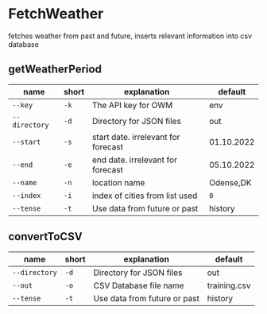 # FetchWeather
fetches weather from past and future, inserts relevant information into csv database

## getWeatherPeriod
|name|short| explanation                         |default|                                      
|----|-----|-------------------------------------|-------|                                                    
|`--key`|`-k`| The API key for OWM                 |env|                                              
|`--directory`|`-d`| Directory for JSON files            |out|                                   
|`--start`|`-s`| start date. irrelevant for forecast |01.10.2022|                                              
|`--end`|`-e`| end date. irrelevant for forecast  |05.10.2022|                                                  
|`--name`|`-n`| location name                       |Odense,DK|                                             
|`--index`|`-i`| index of cities from list used      |`0`|  
| `--tense`     | `-t`  | Use data from future or past        | history      |

## convertToCSV
| name          | short | explanation                  | default      |                                      
|---------------|-------|------------------------------|--------------|                                                                                                
| `--directory` | `-d`  | Directory for JSON files     | out          |
| `--out`       | `-o`  | CSV Database file name       | training.csv |
| `--tense`     | `-t`  | Use data from future or past | history      |
